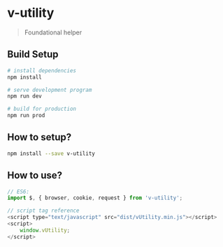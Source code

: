 # v-utility

> Foundational helper

## Build Setup

``` bash
# install dependencies
npm install

# serve development program
npm run dev

# build for production
npm run prod
```

## How to setup?

``` bash
npm install --save v-utility
```

## How to use?

``` javascript
// ES6:
import $, { browser, cookie, request } from 'v-utility';

// script tag reference
<script type="text/javascript" src="dist/vUtility.min.js"></script>
<script>
	window.vUtility;
</script>
```
